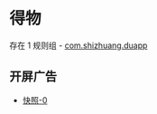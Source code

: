 # 得物

存在 1 规则组 - [com.shizhuang.duapp](/src/apps/com.shizhuang.duapp.ts)

## 开屏广告

- [快照-0](https://i.gkd.li/import/12841026)
